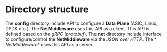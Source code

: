# Directory structure

The **config** directory include API to configure a **Data Plane** (ASIC, Linux, DPDK etc.). The **NetMiddleware** uses
this API as a client. This API is defined based on the *gRPC* (*protobuf*).
The **net** directory include interface to configure/control the **NetMiddleware** via the *JSON over HTTP*. The *
*NetMiddleware** uses this API as a server.

